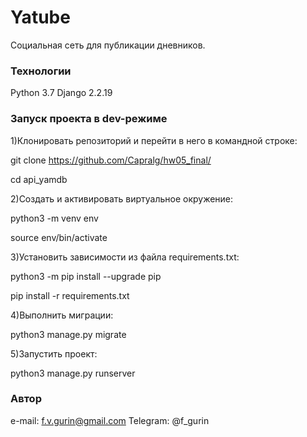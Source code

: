 # Yatube

Социальная сеть для публикации дневников.

### Технологии
Python 3.7
Django 2.2.19

### Запуск проекта в dev-режиме

1)Клонировать репозиторий и перейти в него в командной строке:

git clone https://github.com/Capralg/hw05_final/

cd api_yamdb

2)Cоздать и активировать виртуальное окружение:

python3 -m venv env

source env/bin/activate

3)Установить зависимости из файла requirements.txt:

python3 -m pip install --upgrade pip

pip install -r requirements.txt

4)Выполнить миграции:

python3 manage.py migrate

5)Запустить проект:

python3 manage.py runserver

### Автор
e-mail: f.v.gurin@gmail.com
Telegram: @f_gurin
